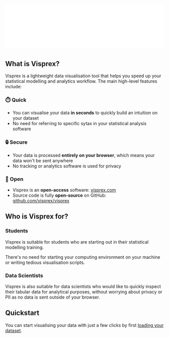 # ![Visprex](assets/images/logo.webp#center)

## What is Visprex?
Visprex is a lightweight data visualisation tool that helps you speed up your statistical modelling and analytics workflow. The main high-level features include:

### ⏱️ Quick
- You can visualise your data **in seconds** to quickly build an intuition on your dataset
- No need for referring to specific sytax in your statistical analysis software

### 🔒️ Secure
- Your data is processed **entirely on your browser**, which means your data won't be sent anywhere
- No tracking or analytics software is used for privacy

### 📖 Open
- Visprex is an **open-access** software: [visprex.com](https://www.visprex.com)
- Source code is fully **open-source** on GitHub: [github.com/visprex/visprex](https://github.com/visprex/visprex)

## Who is Visprex for?

### Students
Visprex is suitable for students who are starting out in their statistical modelling training.

There's no need for starting your computing environment on your machine or writing tedious visualisation scripts.

### Data Scientists
Visprex is also suitable for data scientists who would like to quickly inspect their tabular data for analytical purposes, without worrying about privacy or PII as no data is sent outside of your browser.

## Quickstart
You can start visualising your data with just a few clicks by first [loading your dataset](features/datasets/index.md).

